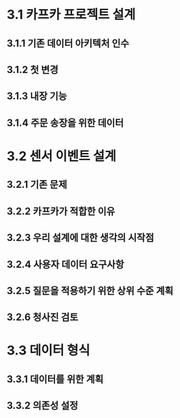# 3.1 카프카 프로젝트 설계

## 3.1.1 기존 데이터 아키텍처 인수

## 3.1.2 첫 변경

## 3.1.3 내장 기능

## 3.1.4 주문 송장을 위한 데이터

# 3.2 센서 이벤트 설계

## 3.2.1 기존 문제

## 3.2.2 카프카가 적합한 이유

## 3.2.3 우리 설계에 대한 생각의 시작점

## 3.2.4 사용자 데이터 요구사항

## 3.2.5 질문을 적용하기 위한 상위 수준 계획

## 3.2.6 청사진 검토

# 3.3 데이터 형식

## 3.3.1 데이터를 위한 계획

## 3.3.2 의존성 설정
